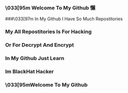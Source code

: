 ### \033[95m Welcome To My Github 懶
###\033[97m In My Github I Have So Much Repostitories
### My All Repostitories Is For Hacking
### Or For Decrypt And Encrypt
### In My Github Just Learn 
### Im BlackHat Hacker
### \033[95mWelcome To My Github 

<!--
**LoSt-SoFtware/LoSt-SoFtware** is a ✨ _special_ ✨ repository because its `README.md` (this file) appears on your GitHub profile.

Here are some ideas to get you started:

- 🔭 I’m currently working on ...
- 🌱 I’m currently learning ...
- 👯 I’m looking to collaborate on ...
- 🤔 I’m looking for help with ...
- 💬 Ask me about ...
- 📫 How to reach me: ...
- 😄 Pronouns: ...
- ⚡ Fun fact: ...
-->
